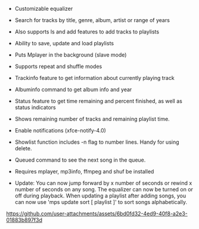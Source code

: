 * Customizable equalizer<br>
* Search for tracks by title, genre, album, artist or range of years<br>
* Also supports ls and add features to add tracks to playlists<br>
* Ability to save, update and load playlists<br>
* Puts Mplayer in the background (slave mode)<br>
* Supports repeat and shuffle modes<br>
* Trackinfo feature to get information about currently playing track<br>
* Albuminfo command to get album info and year<br>
* Status feature to get time remaining and percent finished, as well as status indicators<br>
* Shows remaining number of tracks and remaining playlist time.<br>
* Enable notifications (xfce-notify-4.0)
* Showlist function includes -n flag to number lines. Handy for using delete.
* Queued command to see the next song in the queue.
* Requires mplayer, mp3info, ffmpeg and shuf be installed

* Update: You can now jump forward by x number of seconds or rewind x number of seconds on any song.
The equalizer can now be turned on or off during playback.
When updating a playlist after adding songs, you can now use 'mps update sort [ playlist ]' to sort songs alphabetically.

https://github.com/user-attachments/assets/6bd0fd32-4ed9-40f8-a2e3-01883b897f3d

